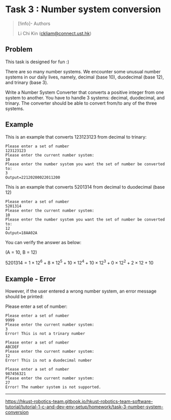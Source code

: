 # Task 3 : Number system conversion

> [!info]- Authors
>
> Li Chi Kin (ckliam@connect.ust.hk)

## Problem

This task is designed for fun :)

There are so many number systems. We encounter some unusual number systems in our daily lives, namely, decimal (base 10), duodecimal (base 12), and trinary (base 3).

Write a Number System Converter that converts a positive integer from one system to another. You have to handle 3 systems: decimal, duodecimal, and trinary. The converter should be able to convert from/to any of the three systems.

## Example

This is an example that converts 123123123 from decimal to trinary:

```console
Please enter a set of number
123123123
Please enter the current number system:
10
Please enter the number system you want the set of number be converted to:
3
Output=22120200022011200
```

This is an example that converts 5201314 from decimal to duodecimal (base 12)

```console
Please enter a set of number
5201314
Please enter the current number system:
10
Please enter the number system you want the set of number be converted to:
12
Output=18AA02A
```

You can verify the answer as below:

(A = 10, B = 12)

$5201314=1\times12^6+8\times12^5+10\times12^4+10\times12^3+0\times12^2+2\times12+10$

## Example - Error

However, if the user entered a wrong number system, an error message should be printed:

Please enter a set of number:

```console
Please enter a set of number
9999
Please enter the current number system:
3
Error! This is not a trinary number
```

```console
Please enter a set of number
ABCDEF
Please enter the current number system:
12
Error! This is not a duodecimal number
```

```console
Please enter a set of number
987456321
Please enter the current number system:
27
Error! The number system is not supported.
```

---

https://hkust-robotics-team.gitbook.io/hkust-robotics-team-software-tutorial/tutorial-1-c-and-dev-env-setup/homework/task-3-number-system-conversion
